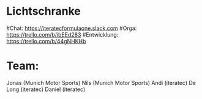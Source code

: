 # Lichtschranke

#Chat: https://iteratecformulaone.slack.com
#Orga: https://trello.com/b/ibEEd283
#Entwicklung: https://trello.com/b/44gNHKHb 

# Team: 

Jonas (Munich Motor Sports)
Nils (Munich Motor Sports)
Andi (iteratec)
De Long (iteratec)
Daniel (iteratec)

